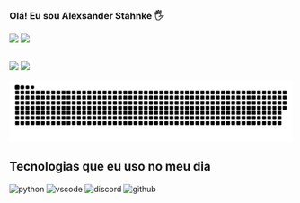 ### Olá! Eu sou Alexsander Stahnke 🖐️
<div>
   <a href = "mailto:quach.vrc@gmail.com"><img src="https://img.shields.io/badge/-Gmail-%23333?style=for-the-badge&logo=gmail&logoColor=white" target="_blank"></a>
   <a href="https://www.linkedin.com/in/alexsander-stahnke-901151252/" target="_blank"><img src="https://img.shields.io/badge/-LinkedIn-%230077B5?style=for-the-badge&logo=linkedin&logoColor=white" target="_blank"></a> 
</div>

##
<div align="left">
  
  <img height="190em" src="https://github-readme-stats.vercel.app/api?username=QuachRTX&&include_all_commits=true&count_private=true&show_icons=true&bg_color=30,e96443,904e95&title_color=fff&text_color=fff"/>
  <img height="190em" src="https://github-readme-stats.vercel.app/api/top-langs/?username=QuachRTX&layout=compact&langs_count=7&bg_color=30,e96443,904e95&title_color=fff&text_color=fff"/>
  
  ![Snake animation](https://github.com/QuachRTX/QuachRTX/blob/output/github-contribution-grid-snake.svg) 
  
</div>

## Tecnologias que eu uso no meu dia

<div style="display: inline_block">
  <img align="center" alt="python" src="https://img.shields.io/badge/Python-14354C?style=for-the-badge&logo=python&logoColor=white" />
  <img align="center" alt="vscode" src="https://img.shields.io/badge/Visual_Studio_Code-0078D4?style=for-the-badge&logo=visual%20studio%20code&logoColor=white" />
  <img align="center" alt="discord" src="https://img.shields.io/badge/Discord-7289DA?style=for-the-badge&logo=discord&logoColor=white" />
  <img align="center" alt="github" src="https://img.shields.io/badge/GitHub-100000?style=for-the-badge&logo=github&logoColor=white" />
  
</div><br/>



